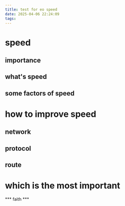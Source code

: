 ```yaml
---
title: test for eo speed
date: 2025-04-06 22:24:09
tags:
---
```


# speed 

## importance

## what's speed


## some factors of speed



# how to improve speed
## network


## protocol


## route


# which is the most important

*** faith ***

